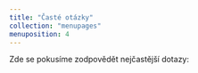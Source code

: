 ```yaml
---
title: "Časté otázky"
collection: "menupages"
menuposition: 4
---
```


Zde se pokusíme zodpovědět nejčastější dotazy:
